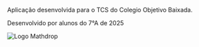 Aplicação desenvolvida para o TCS do Colegio Objetivo Baixada. 

Desenvolvido por alunos do 7°A de 2025

![Logo Mathdrop](https://drive.google.com/file/d/1c5t6K6tmmtI4JO-PSBWMJsaCUoQUmy-y/preview)
